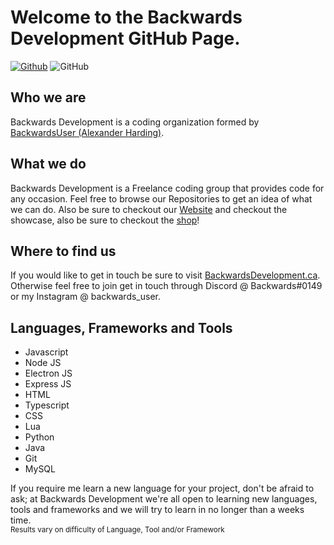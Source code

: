 # Welcome to the Backwards Development GitHub Page.
[![Github](https://img.shields.io/github/followers/BackwardsUser?label=Follow)](https://github.com/BackwardsUser)
![GitHub](https://img.shields.io/github/license/BackwardsUser/BackwardsUser)  
## Who we are
Backwards Development is a coding organization formed by [BackwardsUser (Alexander Harding)](https://www.github.com/BackwardsUser).

## What we do
Backwards Development is a Freelance coding group that provides code for any occasion. Feel free to browse our Repositories to get an idea of what we can do. Also be sure to checkout our [Website](https://www.BackwardsDevelopment.ca/) and checkout the showcase, also be sure to checkout the [shop](https://shop.BackwardsDevelopment.ca)!

## Where to find us
If you would like to get in touch be sure to visit [BackwardsDevelopment.ca](https://www.BackwardsDevelopment.ca/contact).
Otherwise feel free to join get in touch through Discord @ Backwards#0149 or my Instagram @ backwards_user.

## Languages, Frameworks and Tools

- Javascript
- Node JS
- Electron JS
- Express JS
- HTML
- Typescript
- CSS
- Lua
- Python
- Java
- Git
- MySQL

If you require me learn a new language for your project, don't be afraid to ask; at Backwards Development we're all open to learning new languages, tools and frameworks and we will try to learn in no longer than a weeks time.  
<sub>Results vary on difficulty of Language, Tool and/or Framework</sub>
